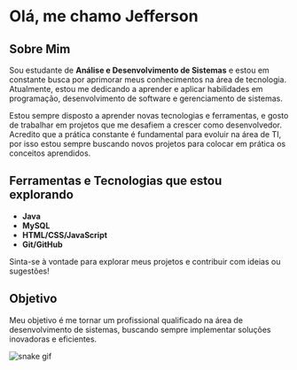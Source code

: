 # Olá, me chamo Jefferson

## Sobre Mim
Sou estudante de **Análise e Desenvolvimento de Sistemas** e estou em constante busca por aprimorar meus conhecimentos na área de tecnologia. Atualmente, estou me dedicando a aprender e aplicar habilidades em programação, desenvolvimento de software e gerenciamento de sistemas.

Estou sempre disposto a aprender novas tecnologias e ferramentas, e gosto de trabalhar em projetos que me desafiem a crescer como desenvolvedor. Acredito que a prática constante é fundamental para evoluir na área de TI, por isso estou sempre buscando novos projetos para colocar em prática os conceitos aprendidos.

## Ferramentas e Tecnologias que estou explorando
- **Java**
- **MySQL**
- **HTML/CSS/JavaScript**
- **Git/GitHub**

Sinta-se à vontade para explorar meus projetos e contribuir com ideias ou sugestões!

## Objetivo
Meu objetivo é me tornar um profissional qualificado na área de desenvolvimento de sistemas, buscando sempre implementar soluções inovadoras e eficientes.


![snake gif](https://github.com/your-user-name/Jeffersonn015your-user-name/blob/output/github-contribution-grid-snake.gif)
 
<!--
**Jeffersonn015/Jeffersonn015** is a ✨ _special_ ✨ repository because its `README.md` (this file) appears on your GitHub profile.

Here are some ideas to get you started:

- 🔭 I’m currently working on ...
- 🌱 I’m currently learning ...
- 👯 I’m looking to collaborate on ...
- 🤔 I’m looking for help with ...
- 💬 Ask me about ...
- 📫 How to reach me: ...
- 😄 Pronouns: ...
- ⚡ Fun fact: ...
-->
